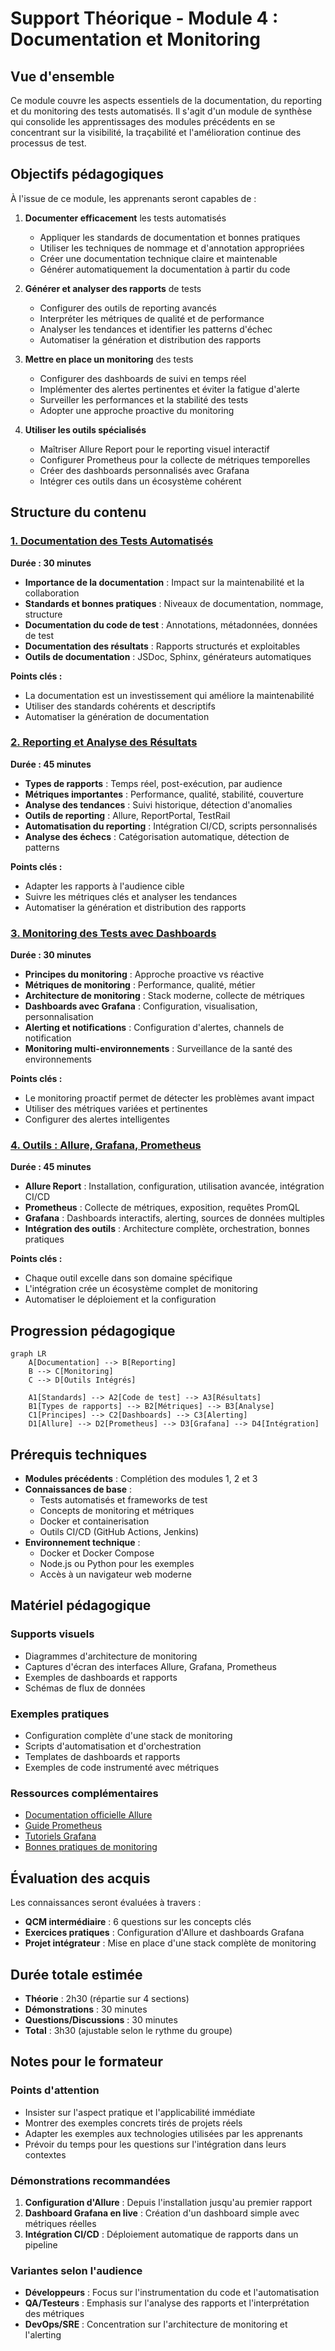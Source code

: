 # Support Théorique - Module 4 : Documentation et Monitoring

## Vue d'ensemble

Ce module couvre les aspects essentiels de la documentation, du reporting et du monitoring des tests automatisés. Il s'agit d'un module de synthèse qui consolide les apprentissages des modules précédents en se concentrant sur la visibilité, la traçabilité et l'amélioration continue des processus de test.

## Objectifs pédagogiques

À l'issue de ce module, les apprenants seront capables de :

1. **Documenter efficacement** les tests automatisés
   - Appliquer les standards de documentation et bonnes pratiques
   - Utiliser les techniques de nommage et d'annotation appropriées
   - Créer une documentation technique claire et maintenable
   - Générer automatiquement la documentation à partir du code

2. **Générer et analyser des rapports** de tests
   - Configurer des outils de reporting avancés
   - Interpréter les métriques de qualité et de performance
   - Analyser les tendances et identifier les patterns d'échec
   - Automatiser la génération et distribution des rapports

3. **Mettre en place un monitoring** des tests
   - Configurer des dashboards de suivi en temps réel
   - Implémenter des alertes pertinentes et éviter la fatigue d'alerte
   - Surveiller les performances et la stabilité des tests
   - Adopter une approche proactive du monitoring

4. **Utiliser les outils spécialisés**
   - Maîtriser Allure Report pour le reporting visuel interactif
   - Configurer Prometheus pour la collecte de métriques temporelles
   - Créer des dashboards personnalisés avec Grafana
   - Intégrer ces outils dans un écosystème cohérent

## Structure du contenu

### [1. Documentation des Tests Automatisés](01-documentation-tests-automatises.md)
**Durée : 30 minutes**

- **Importance de la documentation** : Impact sur la maintenabilité et la collaboration
- **Standards et bonnes pratiques** : Niveaux de documentation, nommage, structure
- **Documentation du code de test** : Annotations, métadonnées, données de test
- **Documentation des résultats** : Rapports structurés et exploitables
- **Outils de documentation** : JSDoc, Sphinx, générateurs automatiques

**Points clés :**
- La documentation est un investissement qui améliore la maintenabilité
- Utiliser des standards cohérents et descriptifs
- Automatiser la génération de documentation

### [2. Reporting et Analyse des Résultats](02-reporting-analyse-resultats.md)
**Durée : 45 minutes**

- **Types de rapports** : Temps réel, post-exécution, par audience
- **Métriques importantes** : Performance, qualité, stabilité, couverture
- **Analyse des tendances** : Suivi historique, détection d'anomalies
- **Outils de reporting** : Allure, ReportPortal, TestRail
- **Automatisation du reporting** : Intégration CI/CD, scripts personnalisés
- **Analyse des échecs** : Catégorisation automatique, détection de patterns

**Points clés :**
- Adapter les rapports à l'audience cible
- Suivre les métriques clés et analyser les tendances
- Automatiser la génération et distribution des rapports

### [3. Monitoring des Tests avec Dashboards](03-monitoring-dashboards.md)
**Durée : 30 minutes**

- **Principes du monitoring** : Approche proactive vs réactive
- **Métriques de monitoring** : Performance, qualité, métier
- **Architecture de monitoring** : Stack moderne, collecte de métriques
- **Dashboards avec Grafana** : Configuration, visualisation, personnalisation
- **Alerting et notifications** : Configuration d'alertes, channels de notification
- **Monitoring multi-environnements** : Surveillance de la santé des environnements

**Points clés :**
- Le monitoring proactif permet de détecter les problèmes avant impact
- Utiliser des métriques variées et pertinentes
- Configurer des alertes intelligentes

### [4. Outils : Allure, Grafana, Prometheus](04-outils-allure-grafana-prometheus.md)
**Durée : 45 minutes**

- **Allure Report** : Installation, configuration, utilisation avancée, intégration CI/CD
- **Prometheus** : Collecte de métriques, exposition, requêtes PromQL
- **Grafana** : Dashboards interactifs, alerting, sources de données multiples
- **Intégration des outils** : Architecture complète, orchestration, bonnes pratiques

**Points clés :**
- Chaque outil excelle dans son domaine spécifique
- L'intégration crée un écosystème complet de monitoring
- Automatiser le déploiement et la configuration

## Progression pédagogique

```mermaid
graph LR
    A[Documentation] --> B[Reporting]
    B --> C[Monitoring]
    C --> D[Outils Intégrés]
    
    A1[Standards] --> A2[Code de test] --> A3[Résultats]
    B1[Types de rapports] --> B2[Métriques] --> B3[Analyse]
    C1[Principes] --> C2[Dashboards] --> C3[Alerting]
    D1[Allure] --> D2[Prometheus] --> D3[Grafana] --> D4[Intégration]
```

## Prérequis techniques

- **Modules précédents** : Complétion des modules 1, 2 et 3
- **Connaissances de base** :
  - Tests automatisés et frameworks de test
  - Concepts de monitoring et métriques
  - Docker et containerisation
  - Outils CI/CD (GitHub Actions, Jenkins)
- **Environnement technique** :
  - Docker et Docker Compose
  - Node.js ou Python pour les exemples
  - Accès à un navigateur web moderne

## Matériel pédagogique

### Supports visuels
- Diagrammes d'architecture de monitoring
- Captures d'écran des interfaces Allure, Grafana, Prometheus
- Exemples de dashboards et rapports
- Schémas de flux de données

### Exemples pratiques
- Configuration complète d'une stack de monitoring
- Scripts d'automatisation et d'orchestration
- Templates de dashboards et rapports
- Exemples de code instrumenté avec métriques

### Ressources complémentaires
- [Documentation officielle Allure](https://docs.qameta.io/allure/)
- [Guide Prometheus](https://prometheus.io/docs/)
- [Tutoriels Grafana](https://grafana.com/tutorials/)
- [Bonnes pratiques de monitoring](https://sre.google/sre-book/)

## Évaluation des acquis

Les connaissances seront évaluées à travers :
- **QCM intermédiaire** : 6 questions sur les concepts clés
- **Exercices pratiques** : Configuration d'Allure et dashboards Grafana
- **Projet intégrateur** : Mise en place d'une stack complète de monitoring

## Durée totale estimée

- **Théorie** : 2h30 (répartie sur 4 sections)
- **Démonstrations** : 30 minutes
- **Questions/Discussions** : 30 minutes
- **Total** : 3h30 (ajustable selon le rythme du groupe)

## Notes pour le formateur

### Points d'attention
- Insister sur l'aspect pratique et l'applicabilité immédiate
- Montrer des exemples concrets tirés de projets réels
- Adapter les exemples aux technologies utilisées par les apprenants
- Prévoir du temps pour les questions sur l'intégration dans leurs contextes

### Démonstrations recommandées
1. **Configuration d'Allure** : Depuis l'installation jusqu'au premier rapport
2. **Dashboard Grafana en live** : Création d'un dashboard simple avec métriques réelles
3. **Intégration CI/CD** : Déploiement automatique de rapports dans un pipeline

### Variantes selon l'audience
- **Développeurs** : Focus sur l'instrumentation du code et l'automatisation
- **QA/Testeurs** : Emphasis sur l'analyse des rapports et l'interprétation des métriques
- **DevOps/SRE** : Concentration sur l'architecture de monitoring et l'alerting